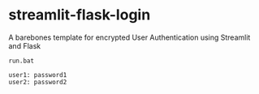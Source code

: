 # streamlit-flask-login
 A barebones template for encrypted User Authentication using Streamlit and Flask

```
run.bat
```


```
user1: password1
user2: password2
```
